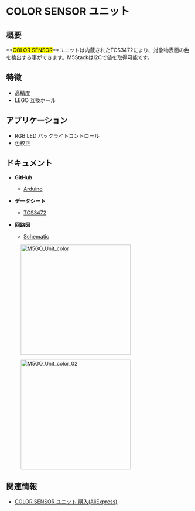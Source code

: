 # COLOR SENSOR ユニット



## 概要

**<mark>COLOR SENSOR</mark>**ユニットは内蔵されたTCS3472により、対象物表面の色を検出する事ができます。M5StackはI2Cで値を取得可能です。

## 特徴

- 高精度
- LEGO 互換ホール

## アプリケーション

- RGB LED バックライトコントロール
- 色校正

## ドキュメント

- **GitHub**
  - [Arduino](https://github.com/m5stack/M5Stack/tree/master/examples/Unit/Color)

- **データシート**
  - [TCS3472](https://pdf1.alldatasheet.com/datasheet-pdf/view/560511/AMSCO/TCS3472.html)

- **回路図**
  - [Schematic](https://github.com/m5stack/M5Stack)

<figure>
  <img src="assets/img/product_pics/units/M5GO_Unit_color.png" alt="M5GO_Unit_color" height="300px" width="300px">
</figure>
<figure>
  <img src="assets/img/product_pics/units/M5GO_Unit_color_02.png" alt="M5GO_Unit_color_02" height="300px" width="300px">
</figure>

## 関連情報

- [COLOR SENSOR ユニット 購入(AliExpress)](https://www.aliexpress.com/store/product/M5Stack-TCS34725-RGB-I2C/3226069_32946957647.html)